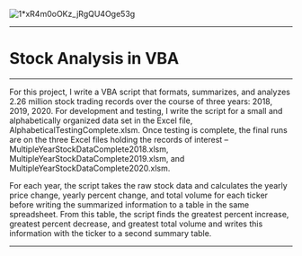 ![1*xR4m0oOKz_jRgQU4Oge53g](https://github.com/njgeorge000158/Stock-Analysis-in-VBA/assets/137228821/8ee0df2b-1d96-41bb-bdbe-78ddf246d576)

----

# Stock Analysis in VBA

----

For this project, I write a VBA script that formats, summarizes, and analyzes 2.26 million stock trading records over the course of three years: 2018, 2019, 2020.  For development and testing, I write the script for a small and alphabetically organized data set in the Excel file, AlphabeticalTestingComplete.xlsm.  Once testing is complete, the final runs are on the three Excel files holding the records of interest – MultipleYearStockDataComplete2018.xlsm, MultipleYearStockDataComplete2019.xlsm, and MultipleYearStockDataComplete2020.xlsm.

For each year, the script takes the raw stock data and calculates the yearly price change, yearly percent change, and total volume for each ticker before writing the summarized information to a table in the same spreadsheet.  From this table, the script finds the greatest percent increase, greatest percent decrease, and greatest total volume and writes this information with the ticker to a second summary table.

----
